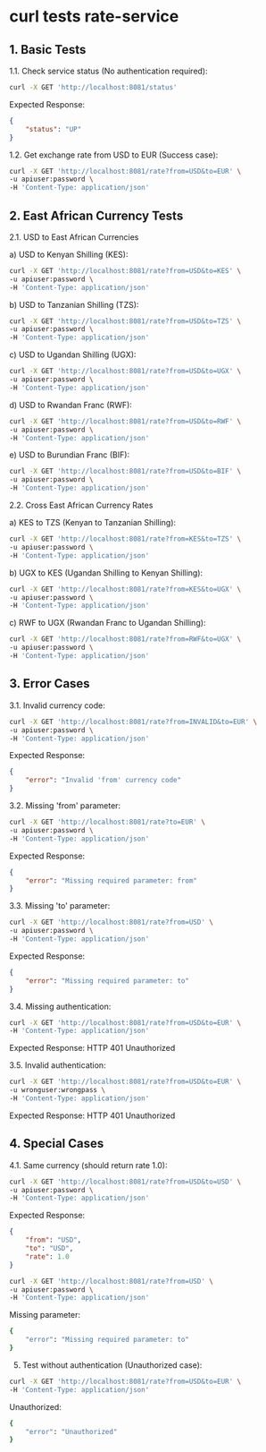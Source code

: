# curl tests rate-service

## 1. Basic Tests

1.1. Check service status (No authentication required):
```bash
curl -X GET 'http://localhost:8081/status'
```
Expected Response:
```json
{
    "status": "UP"
}
```

1.2. Get exchange rate from USD to EUR (Success case):
```bash
curl -X GET 'http://localhost:8081/rate?from=USD&to=EUR' \
-u apiuser:password \
-H 'Content-Type: application/json'
```

## 2. East African Currency Tests

2.1. USD to East African Currencies

a) USD to Kenyan Shilling (KES):
```bash
curl -X GET 'http://localhost:8081/rate?from=USD&to=KES' \
-u apiuser:password \
-H 'Content-Type: application/json'
```

b) USD to Tanzanian Shilling (TZS):
```bash
curl -X GET 'http://localhost:8081/rate?from=USD&to=TZS' \
-u apiuser:password \
-H 'Content-Type: application/json'
```

c) USD to Ugandan Shilling (UGX):
```bash
curl -X GET 'http://localhost:8081/rate?from=USD&to=UGX' \
-u apiuser:password \
-H 'Content-Type: application/json'
```

d) USD to Rwandan Franc (RWF):
```bash
curl -X GET 'http://localhost:8081/rate?from=USD&to=RWF' \
-u apiuser:password \
-H 'Content-Type: application/json'
```

e) USD to Burundian Franc (BIF):
```bash
curl -X GET 'http://localhost:8081/rate?from=USD&to=BIF' \
-u apiuser:password \
-H 'Content-Type: application/json'
```

2.2. Cross East African Currency Rates

a) KES to TZS (Kenyan to Tanzanian Shilling):
```bash
curl -X GET 'http://localhost:8081/rate?from=KES&to=TZS' \
-u apiuser:password \
-H 'Content-Type: application/json'
```

b) UGX to KES (Ugandan Shilling to Kenyan Shilling):
```bash
curl -X GET 'http://localhost:8081/rate?from=KES&to=UGX' \
-u apiuser:password \
-H 'Content-Type: application/json'
```

c) RWF to UGX (Rwandan Franc to Ugandan Shilling):
```bash
curl -X GET 'http://localhost:8081/rate?from=RWF&to=UGX' \
-u apiuser:password \
-H 'Content-Type: application/json'
```

## 3. Error Cases

3.1. Invalid currency code:
```bash
curl -X GET 'http://localhost:8081/rate?from=INVALID&to=EUR' \
-u apiuser:password \
-H 'Content-Type: application/json'
```
Expected Response:
```json
{
    "error": "Invalid 'from' currency code"
}
```

3.2. Missing 'from' parameter:
```bash
curl -X GET 'http://localhost:8081/rate?to=EUR' \
-u apiuser:password \
-H 'Content-Type: application/json'
```
Expected Response:
```json
{
    "error": "Missing required parameter: from"
}
```

3.3. Missing 'to' parameter:
```bash
curl -X GET 'http://localhost:8081/rate?from=USD' \
-u apiuser:password \
-H 'Content-Type: application/json'
```
Expected Response:
```json
{
    "error": "Missing required parameter: to"
}
```

3.4. Missing authentication:
```bash
curl -X GET 'http://localhost:8081/rate?from=USD&to=EUR' \
-H 'Content-Type: application/json'
```
Expected Response: HTTP 401 Unauthorized

3.5. Invalid authentication:
```bash
curl -X GET 'http://localhost:8081/rate?from=USD&to=EUR' \
-u wronguser:wrongpass \
-H 'Content-Type: application/json'
```
Expected Response: HTTP 401 Unauthorized

## 4. Special Cases

4.1. Same currency (should return rate 1.0):
```bash
curl -X GET 'http://localhost:8081/rate?from=USD&to=USD' \
-u apiuser:password \
-H 'Content-Type: application/json'
```
Expected Response:
```json
{
    "from": "USD",
    "to": "USD",
    "rate": 1.0
}
```

```bash
curl -X GET 'http://localhost:8081/rate?from=USD' \
-u apiuser:password \
-H 'Content-Type: application/json'
```
Missing parameter:
```bash 
{
    "error": "Missing required parameter: to"
}
```

5. Test without authentication (Unauthorized case):
```bash
curl -X GET 'http://localhost:8081/rate?from=USD&to=EUR' \
-H 'Content-Type: application/json'
```
Unauthorized:
```bash
{
    "error": "Unauthorized"
}
```
